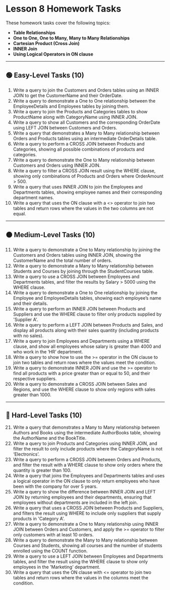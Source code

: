 # Lesson 8 Homework Tasks

These homework tasks cover the following topics:
- **Table Relationships**
- **One to One, One to Many, Many to Many Relationships**
- **Cartesian Product (Cross Join)**
- **INNER Join**
- **Using Logical Operators in ON clause**

---

## 🟢 Easy-Level Tasks (10)

1. Write a query to join the Customers and Orders tables using an INNER JOIN to get the CustomerName and their OrderDate.
2. Write a query to demonstrate a One to One relationship between the EmployeeDetails and Employees tables by joining them.
3. Write a query to join the Products and Categories tables to show ProductName along with CategoryName using INNER JOIN.
4. Write a query to show all Customers and the corresponding OrderDate using LEFT JOIN between Customers and Orders.
5. Write a query that demonstrates a Many to Many relationship between Orders and Products tables using an intermediate OrderDetails table.
6. Write a query to perform a CROSS JOIN between Products and Categories, showing all possible combinations of products and categories.
7. Write a query to demonstrate the One to Many relationship between Customers and Orders using INNER JOIN.
8. Write a query to filter a CROSS JOIN result using the WHERE clause, showing only combinations of Products and Orders where OrderAmount > 500.
9. Write a query that uses INNER JOIN to join the Employees and Departments tables, showing employee names and their corresponding department names.
10. Write a query that uses the ON clause with a <> operator to join two tables and return rows where the values in the two columns are not equal.

---

## 🟠 Medium-Level Tasks (10)

11. Write a query to demonstrate a One to Many relationship by joining the Customers and Orders tables using INNER JOIN, showing the CustomerName and the total number of orders.
12. Write a query to demonstrate a Many to Many relationship between Students and Courses by joining through the StudentCourses table.
13. Write a query to use a CROSS JOIN between Employees and Departments tables, and filter the results by Salary > 5000 using the WHERE clause.
14. Write a query to demonstrate a One to One relationship by joining the Employee and EmployeeDetails tables, showing each employee’s name and their details.
15. Write a query to perform an INNER JOIN between Products and Suppliers and use the WHERE clause to filter only products supplied by 'Supplier A'.
16. Write a query to perform a LEFT JOIN between Products and Sales, and display all products along with their sales quantity (including products with no sales).
17. Write a query to join Employees and Departments using a WHERE clause, and show all employees whose salary is greater than 4000 and who work in the ‘HR’ department.
18. Write a query to show how to use the >= operator in the ON clause to join two tables and return rows where the values meet the condition.
19. Write a query to demonstrate INNER JOIN and use the >= operator to find all products with a price greater than or equal to 50, and their respective suppliers.
20. Write a query to demonstrate a CROSS JOIN between Sales and Regions, and use the WHERE clause to show only regions with sales greater than 1000.

---

## 🔴 Hard-Level Tasks (10)

21. Write a query that demonstrates a Many to Many relationship between Authors and Books using the intermediate AuthorBooks table, showing the AuthorName and the BookTitle.
22. Write a query to join Products and Categories using INNER JOIN, and filter the result to only include products where the CategoryName is not ‘Electronics’.
23. Write a query to perform a CROSS JOIN between Orders and Products, and filter the result with a WHERE clause to show only orders where the quantity is greater than 100.
24. Write a query that joins the Employees and Departments tables and uses a logical operator in the ON clause to only return employees who have been with the company for over 5 years.
25. Write a query to show the difference between INNER JOIN and LEFT JOIN by returning employees and their departments, ensuring that employees without departments are included in the left join.
26. Write a query that uses a CROSS JOIN between Products and Suppliers, and filters the result using WHERE to include only suppliers that supply products in 'Category A'.
27. Write a query to demonstrate a One to Many relationship using INNER JOIN between Orders and Customers, and apply the >= operator to filter only customers with at least 10 orders.
28. Write a query to demonstrate the Many to Many relationship between Courses and Students, showing all courses and the number of students enrolled using the COUNT function.
29. Write a query to use a LEFT JOIN between Employees and Departments tables, and filter the result using the WHERE clause to show only employees in the 'Marketing' department.
30. Write a query that uses the ON clause with <= operator to join two tables and return rows where the values in the columns meet the condition.
